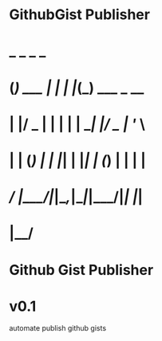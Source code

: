 # GithubGist Publisher

#     _       _       _   _             
#    (_) ___ | |_   _| |_(_) ___  _ __  
#    | |/ _ \| | | | | __| |/ _ \| '_ \ 
#    | | (_) | | |_| | |_| | (_) | | | |
#   _/ |\___/|_|\__,_|\__|_|\___/|_| |_|
#  |__/                                 
#
# Github Gist Publisher
# v0.1

automate publish github gists
